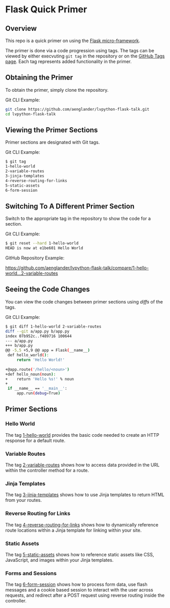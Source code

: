 # Flask Quick Primer

## Overview

This repo is a quick primer on using the [Flask micro-framework](http://flask.pocoo.org/).

The primer is done via a code progression using tags.  The tags can be viewed by either execvuting ```git tag``` in the
repository or on the [GitHub Tags page](https://github.com/aenglander/lvpython-flask-talk/tags).  Each tag represents
added functionality in the primer.

## Obtaining the Primer

To obtain the primer, simply clone the repository.

Git CLI Example:

```bash
git clone https://github.com/aenglander/lvpython-flask-talk.git
cd lvpython-flask-talk
```

## Viewing the Primer Sections

Primer sections are designated with Git tags.

Git CLI Example:

```bash 
$ git tag
1-hello-world
2-variable-routes
3-jinja-templates
4-reverse-routing-for-links
5-static-assets
6-form-session 
```

## Switching To A Different Primer Section

Switch to the appropriate tag in the repository to show the code for a section.

Git CLI Example:

```bash
$ git reset --hard 1-hello-world
HEAD is now at e1be601 Hello World
```

GitHub Repository Example:

https://github.com/aenglander/lvpython-flask-talk/compare/1-hello-world...2-variable-routes

## Seeing the Code Changes

You can view the code changes between primer sections using *diffs* of the tags.

Git CLI Example:

```bash
$ git diff 1-hello-world 2-variable-routes
diff --git a/app.py b/app.py
index 07b952c..f489716 100644
--- a/app.py
+++ b/app.py
@@ -5,5 +5,9 @@ app = Flask(__name__)
 def hello_world():
     return 'Hello World!'
 
+@app.route('/hello/<noun>')
+def hello_noun(noun):
+    return 'Hello %s!' % noun
+
 if __name__ == '__main__':
     app.run(debug=True)
```

## Primer Sections

### Hello World

The tag [1-hello-world](https://github.com/aenglander/lvpython-flask-talk/releases/tag/1-hello-world) provides the
basic code needed to create an HTTP response for a default route.

### Variable Routes

The tag [2-variable-routes](https://github.com/aenglander/lvpython-flask-talk/releases/tag/2-variable-routes) shows
how to access data provided in the URL within the controller method for a route.

### Jinja Templates

The tag [3-jinja-templates](https://github.com/aenglander/lvpython-flask-talk/releases/tag/3-jinja-templates) shows
how to use Jinja templates to return HTML from your routes.

### Reverse Routing for Links

The tag [4-reverse-routing-for-links](https://github.com/aenglander/lvpython-flask-talk/releases/tag/4-reverse-routing-for-links)
shows how to dynamically reference route locations within a Jinja template for linking within your site.

### Static Assets

The tag [5-static-assets](https://github.com/aenglander/lvpython-flask-talk/releases/tag/5-static-assets) shows how to
reference static assets like CSS, JavaScript, and images within your Jinja templates.

### Forms and Sessions

The tag [6-form-session](https://github.com/aenglander/lvpython-flask-talk/releases/tag/6-form-session) shows how to
process form data, use flash messages and a cookie based session to interact with the user across requests, and redirect
after a POST request using reverse routing inside the controller.

 
